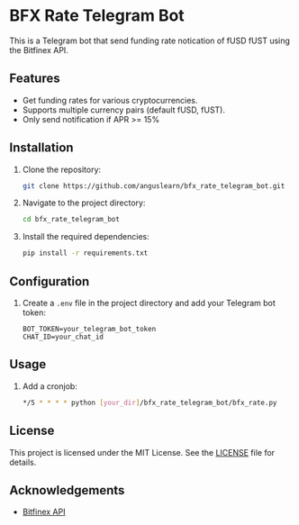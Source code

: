 # BFX Rate Telegram Bot

This is a Telegram bot that send funding rate notication of fUSD fUST using the Bitfinex API.

## Features

- Get funding rates for various cryptocurrencies.
- Supports multiple currency pairs (default fUSD, fUST).
- Only send notification if APR >= 15%

## Installation

1. Clone the repository:
    ```sh
    git clone https://github.com/anguslearn/bfx_rate_telegram_bot.git
    ```
2. Navigate to the project directory:
    ```sh
    cd bfx_rate_telegram_bot
    ```
3. Install the required dependencies:
    ```sh
    pip install -r requirements.txt
    ```

## Configuration

1. Create a `.env` file in the project directory and add your Telegram bot token:
    ```env
    BOT_TOKEN=your_telegram_bot_token
    CHAT_ID=your_chat_id
    ```

## Usage

1. Add a cronjob:
    ```sh
    */5 * * * * python [your_dir]/bfx_rate_telegram_bot/bfx_rate.py
    ```

## License

This project is licensed under the MIT License. See the [LICENSE](LICENSE) file for details.

## Acknowledgements

- [Bitfinex API](https://docs.bitfinex.com/docs)
